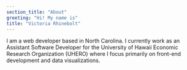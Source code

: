```yaml
---
section_title: "About"
greeting: "Hi! My name is"
title: "Victoria Rhinebolt"
---
```

I am a web developer based in North Carolina. I currently work as an Assistant Software Developer for the University of Hawaii Economic Research Organization (UHERO) where I focus primarily on front-end development and data visualizations.